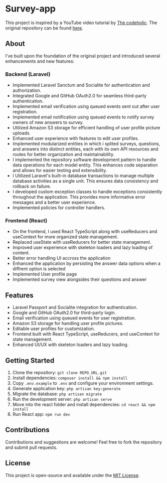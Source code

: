 # Survey-app

This project is inspired by a YouTube video tutorial by [The codeholic](https://youtu.be/bHRe5XNP5l8). The original repository can be found [here](https://github.com/thecodeholic/laravel-react-survey).

## About

I've built upon the foundation of the original project and introduced several enhancements and new features:

### Backend (Laravel)

- Implemented Laravel Sanctum and Socialite for authentication and authorization.
- Integrated Google and GitHub OAuth2.0 for seamless third-party authentication.
- Implemented email verification using queued events sent out after user registration.
- Implemented email notification using queued events to notify survey owners of new answers to survey.
- Utilized Amazon S3 storage for efficient handling of user profile picture uploads.
- Enhanced user experience with features to edit user profiles.
- Implemented modularized entities in which i splited surveys, questions, and answers into distinct entities, each with its own API resources and routes for better organization and maintainability.
- I implemented the repository software development pattern to handle data operations for each model entity. This enhances code separation and allows for easier testing and extensibility.
- I Utilized Laravel's built-in database transactions to manage multiple database activities as a single unit. This ensures data consistency and rollback on failure.
- I developed custom exception classes to handle exceptions consistently throughout the application. This provides more informative error messages and a better user experience.
- Implemented policies for controller handlers.

### Frontend (React)

- On the frontend, I used React TypeScript along with useReducers and useContext for more organized state management.
- Replaced useState with useReducers for better state management.
- Improved user experience with skeleton loaders and lazy loading of content.
- Better error handling UI accross the application
- Enhanced the application by persisting the answer data options when a diffrent option is selected
- Implemented User profile page
- Implemented survey view alongsides their questions and answer

## Features

- Laravel Passport and Socialite integration for authentication.
- Google and GitHub OAuth2.0 for third-party login.
- Email verification using queued events for user registration.
- Amazon S3 storage for handling user profile pictures.
- Editable user profiles for customization.
- Frontend built with React TypeScript, useReducers, and useContext for state management.
- Enhanced UI/UX with skeleton loaders and lazy loading.

## Getting Started

1. Clone the repository: `git clone REPO_URL.git`
2. Install dependencies: `composer install && npm install`
3. Copy `.env.example` to `.env` and configure your environment settings.
4. Generate application key: `php artisan key:generate`
5. Migrate the database: `php artisan migrate`
6. Run the development server: `php artisan serve`
7. Move into the react folder and install dependencies: `cd react && npm install`
8. Run React app: `npm run dev`

## Contributions

Contributions and suggestions are welcome! Feel free to fork the repository and submit pull requests.

## License

This project is open-source and available under the [MIT License](LICENSE).
